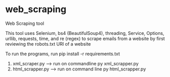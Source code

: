 # web_scraping

Web Scraping tool

This tool uses Selenium, bs4 (BeautifulSoup4), threading, Service, Options, urllib, requests, time, and re (regex)
to scrape emails from a website by first reviewing the robots.txt URI of a website

To run the programs, run pip install -r requirements.txt

1. xml_scraper.py --> run on commandline py xml_scrapper.py <URL>
2. html_scrapper.py --> run on command line py html_scrapper.py <URL>
